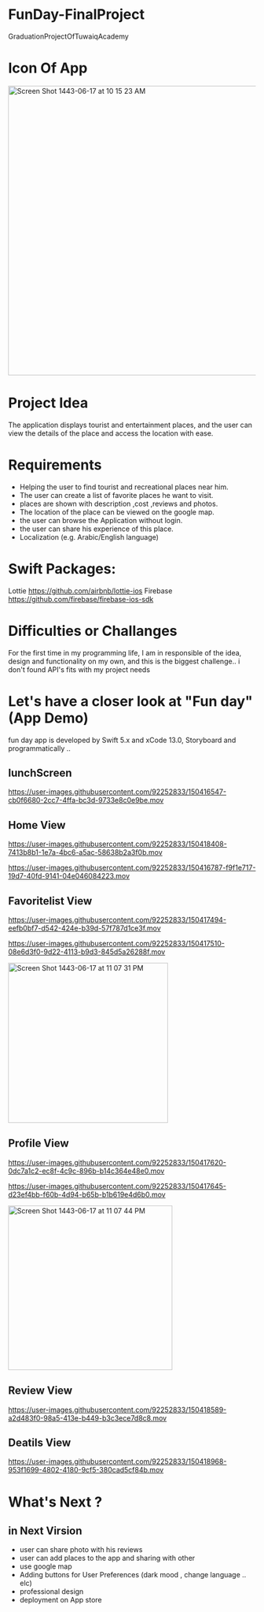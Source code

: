# FunDay-FinalProject
GraduationProjectOfTuwaiqAcademy

 # Icon Of App 
 <img width="588" alt="Screen Shot 1443-06-17 at 10 15 23 AM" src="https://user-images.githubusercontent.com/92252833/150416351-bc293306-b8c7-4626-b0b8-2b1dcd07c3ff.png">

 # Project Idea 
 The application displays tourist and entertainment places, and the user can view the details of the place and access the location with ease.
 
 # Requirements 
 - Helping the user to find tourist and recreational places near him.
- The user can create a list of favorite places he want to visit.
- places are shown with description ,cost ,reviews and photos.
- The location of the place can be viewed on the google map.
- the user  can browse the Application without login.
- the user can share his experience of this place.
- Localization (e.g. Arabic/English language)

# Swift Packages:
 Lottie https://github.com/airbnb/lottie-ios
 Firebase https://github.com/firebase/firebase-ios-sdk


# Difficulties or Challanges

 For the first time in my programming life, I am in responsible of the idea, design and functionality on my own, and this is the biggest challenge..
 i don't found API's fits with my project needs

 # Let's have a closer look at "Fun day" (App Demo)
 fun day app is developed by Swift 5.x and xCode 13.0, Storyboard and programmatically ..
 
 ## lunchScreen

 https://user-images.githubusercontent.com/92252833/150416547-cb0f6680-2cc7-4ffa-bc3d-9733e8c0e9be.mov

 ## Home View



 https://user-images.githubusercontent.com/92252833/150418408-7413b8b1-1e7a-4bc6-a5ac-58638b2a3f0b.mov




 https://user-images.githubusercontent.com/92252833/150416787-f9f1e717-19d7-40fd-9141-04e046084223.mov

 ## Favoritelist View


 https://user-images.githubusercontent.com/92252833/150417494-eefb0bf7-d542-424e-b39d-57f787d1ce3f.mov


 https://user-images.githubusercontent.com/92252833/150417510-08e6d3f0-9d22-4113-b9d3-845d5a26288f.mov

 <img width="325" alt="Screen Shot 1443-06-17 at 11 07 31 PM" src="https://user-images.githubusercontent.com/92252833/150417747-a55150e8-b37d-4fbe-b032-d80b090b293a.png">


 ## Profile View 



 https://user-images.githubusercontent.com/92252833/150417620-0dc7a1c2-ec8f-4c9c-896b-b14c364e48e0.mov


 https://user-images.githubusercontent.com/92252833/150417645-d23ef4bb-f60b-4d94-b65b-b1b619e4d6b0.mov

 <img width="334" alt="Screen Shot 1443-06-17 at 11 07 44 PM" src="https://user-images.githubusercontent.com/92252833/150417651-50dd762b-a4de-439f-8484-8d33ce36d9f7.png">

 ## Review View


 https://user-images.githubusercontent.com/92252833/150418589-a2d483f0-98a5-413e-b449-b3c3ece7d8c8.mov

 ## Deatils View


 https://user-images.githubusercontent.com/92252833/150418968-953f1699-4802-4180-9cf5-380cad5cf84b.mov



 # What's Next ?
 ## in Next Virsion 
 - user can share photo with his reviews
 - user can add places to the app and sharing with other
 - use google map 
 - Adding buttons for User Preferences (dark mood , change language .. elc)
 - professional design 
 - deployment on App store
